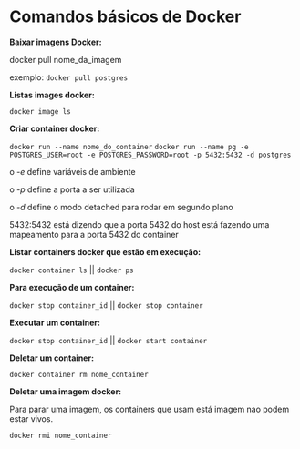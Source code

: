 # Comandos básicos de Docker

**Baixar imagens Docker:**

docker pull nome_da_imagem

exemplo: `docker pull postgres`

**Listas images docker:**

`docker image ls`

**Criar container docker:**

`docker run --name nome_do_container`
`docker run --name pg -e POSTGRES_USER=root -e POSTGRES_PASSWORD=root -p 5432:5432 -d postgres`

o _-e_ define variáveis de ambiente

o _-p_ define a porta a ser utilizada

o _-d_ define o modo detached para rodar em segundo plano

5432:5432 está dizendo que a porta 5432 do host está fazendo uma mapeamento para a porta 5432 do container

**Listar containers docker que estão em execução:**

`docker container ls` || `docker ps`

**Para execução de um container:**

`docker stop container_id` || `docker stop container`

**Executar um container:**

`docker stop container_id` || `docker start container`

**Deletar um container:**

`docker container rm nome_container`

**Deletar uma imagem docker:**

Para parar uma imagem, os containers que usam está imagem nao podem estar vivos.

`docker rmi nome_container`
